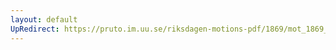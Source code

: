 ```yaml
---
layout: default
UpRedirect: https://pruto.im.uu.se/riksdagen-motions-pdf/1869/mot_1869__ak__235.pdf
---
```

